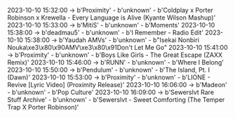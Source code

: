 2023-10-10 15:32:00 -> b'Proximity' - b'unknown' - b'Coldplay x Porter Robinson x Krewella - Every Language is Alive (Kyante Wilson Mashup)'
2023-10-10 15:33:00 -> b'MitiS' - b'unknown' - b'Moments'
2023-10-10 15:38:00 -> b'deadmau5' - b'unknown' - b'I Remember - Radio Edit'
2023-10-10 15:38:00 -> b'Yaudah AMVs' - b'unknown' - b"Isekai Nonbiri Nouka\xe3\x80\x90AMV\xe3\x80\x91Don't Let Me Go"
2023-10-10 15:41:00 -> b'Proximity' - b'unknown' - b'Boys Like Girls - The Great Escape (ZAXX Remix)'
2023-10-10 15:46:00 -> b'RUNN' - b'unknown' - b'Where I Belong'
2023-10-10 15:50:00 -> b'Pendulum' - b'unknown' - b'The Island, Pt. I (Dawn)'
2023-10-10 15:53:00 -> b'Proximity' - b'unknown' - b'LIONE - Revive [Lyric Video] (Proximity Release)'
2023-10-10 16:06:00 -> b'Madeon' - b'unknown' - b'Pop Culture'
2023-10-10 16:09:00 -> b'Sewerslvt Rare Stuff Archive' - b'unknown' - b'Sewerslvt - Sweet Comforting (The Temper Trap X Porter Robinson)'
